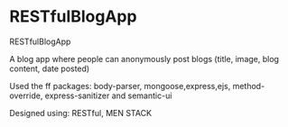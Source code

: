 # RESTfulBlogApp
RESTfulBlogApp

A blog app where people can anonymously post blogs (title, image, blog content, date posted)

Used the ff packages:
body-parser, mongoose,express,ejs, method-override, express-sanitizer and semantic-ui

Designed using:
RESTful,
MEN STACK
